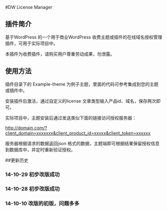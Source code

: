 #DW License Manager

## 插件简介

基于WordPress 的一个用于商业WordPress 收费主题或插件的在线域名授权管理插件，可用于实际项目中。

本插件为收费插件，请购买用户尊重劳动成果，勿泄露。

## 使用方法

插件目录下的 Example-theme 为例子主题，里面的代码可参考集成到您的主题或插件中。

安装插件后激活，通过自定义的license 文章类型输入产品id、域名，保存两次即可。

实际项目中，主题安装后通过发送类似下面的链接访问授权服务器：

http://domain.com/?client_domain=xxxxxxx&client_product_id=xxxxx&client_token=xxxxxx

服务器根据请求的数据返回json 格式的数据，主题端即可根据结果保留授权信息到数据库中，并定时重新验证授权。


##更新历史

### 14-10-29 初步改版成功

### 14-10-28 初步改版成功

### 14-10-10 改版的初版，问题多多